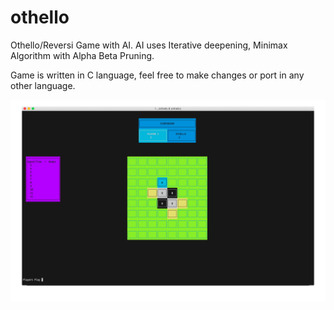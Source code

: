 # othello
Othello/Reversi Game with AI. AI uses Iterative deepening, Minimax Algorithm with Alpha Beta Pruning.

Game is written in C language, feel free to make changes or port in any other language.

![Demo](demo.gif "Demo")
